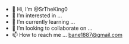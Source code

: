 - 👋 Hi, I’m @SrTheKing0
- 👀 I’m interested in ...
- 🌱 I’m currently learning ...
- 💞️ I’m looking to collaborate on ...
- 📫 How to reach me ... bane1887@gmail.com

<!---
SrTheKing0/SrTheKing0 is a ✨ special ✨ repository because its `README.md` (this file) appears on your GitHub profile.
You can click the Preview link to take a look at your changes.
--->
